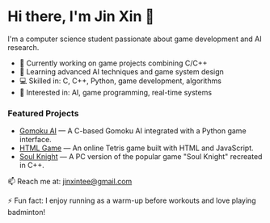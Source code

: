 # Hi there, I'm Jin Xin 👋

I'm a computer science student passionate about game development and AI research.

- 🔭 Currently working on game projects combining C/C++
- 🌱 Learning advanced AI techniques and game system design
- 💻 Skilled in: C, C++, Python, game development, algorithms
- 🎯 Interested in: AI, game programming, real-time systems

### Featured Projects

- [Gomoku AI](https://github.com/Jx-study/gomoku_AI) — A C-based Gomoku AI integrated with a Python game interface.
- [HTML Game](https://github.com/Jx-study/Tetris_Game) — An online Tetris game built with HTML and JavaScript.
- [Soul Knight](https://github.com/Jx-study/SoulKnight) — A PC version of the popular game "Soul Knight" recreated in C++.

📫 Reach me at: jinxintee@gmail.com 

⚡ Fun fact: I enjoy running as a warm-up before workouts and love playing badminton!

